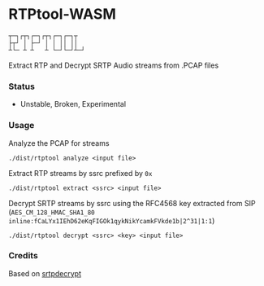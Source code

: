 # RTPtool-WASM
```
┬─┐┌┬┐┌─┐┌┬┐┌─┐┌─┐┬  
├┬┘ │ ├─┘ │ │ ││ ││  
┴└─ ┴ ┴   ┴ └─┘└─┘┴─┘
```

Extract RTP and Decrypt SRTP Audio streams from .PCAP files

### Status
* Unstable, Broken, Experimental

### Usage
Analyze the PCAP for streams
```
./dist/rtptool analyze <input file>
```

Extract RTP streams by ssrc prefixed by `0x`
```
./dist/rtptool extract <ssrc> <input file>
```

Decrypt SRTP streams by ssrc using the RFC4568 key extracted from SIP (`AES_CM_128_HMAC_SHA1_80 inline:fCaLYx1IEhD62eKqFIGOk1qykNikYcamkFVkde1b|2^31|1:1`)

```
./dist/rtptool decrypt <ssrc> <key> <input file>
```


### Credits
Based on [srtpdecrypt](jacquy@posteo.de)
